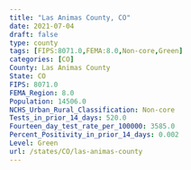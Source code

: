 ```yaml
---
title: "Las Animas County, CO"
date: 2021-07-04
draft: false
type: county
tags: [FIPS:8071.0,FEMA:8.0,Non-core,Green]
categories: [CO]
County: Las Animas County
State: CO
FIPS: 8071.0
FEMA_Region: 8.0
Population: 14506.0
NCHS_Urban_Rural_Classification: Non-core
Tests_in_prior_14_days: 520.0
Fourteen_day_test_rate_per_100000: 3585.0
Percent_Positivity_in_prior_14_days: 0.002
Level: Green
url: /states/CO/las-animas-county
---
```



